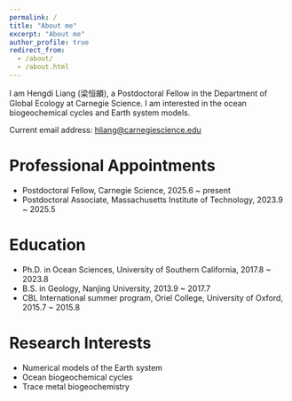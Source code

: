 ```yaml
---
permalink: /
title: "About me"
excerpt: "About me"
author_profile: true
redirect_from: 
  - /about/
  - /about.html
---
```


I am Hengdi Liang (梁恒頔), a Postdoctoral Fellow in the Department of Global Ecology at Carnegie Science. I am interested in the ocean biogeochemical cycles and Earth system models.

Current email address: hliang@carnegiescience.edu

Professional Appointments
======
* Postdoctoral Fellow, Carnegie Science, 2025.6 ~ present  
* Postdoctoral Associate, Massachusetts Institute of Technology, 2023.9 ~ 2025.5                     

Education
======
* Ph.D. in Ocean Sciences, University of Southern California, 2017.8 ~ 2023.8
* B.S. in Geology, Nanjing University, 2013.9 ~ 2017.7
* CBL International summer program, Oriel College, University of Oxford, 2015.7 ~ 2015.8

Research Interests
======
* Numerical models of the Earth system 
* Ocean biogeochemical cycles
* Trace metal biogeochemistry

